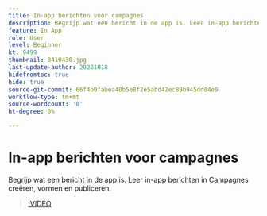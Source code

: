 ```yaml
---
title: In-app berichten voor campagnes
description: Begrijp wat een bericht in de app is. Leer in-app berichten in Campagnes creëren, vormen en publiceren.
feature: In App
role: User
level: Beginner
kt: 9499
thumbnail: 3410430.jpg
last-update-author: 20221018
hidefromtoc: true
hide: true
source-git-commit: 66f4b0fabea40b5e8f2e5abd42ec89b945dd04e9
workflow-type: tm+mt
source-wordcount: '0'
ht-degree: 0%

---
```


# In-app berichten voor campagnes

Begrijp wat een bericht in de app is. Leer in-app berichten in Campagnes creëren, vormen en publiceren.

>[!VIDEO](https://video.tv.adobe.com/v/3410430?quality=12&learn=on)
